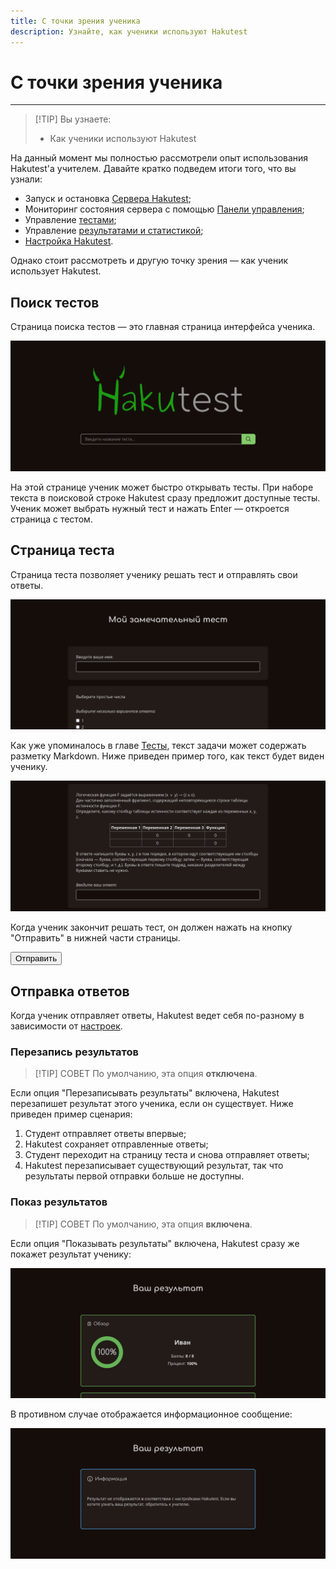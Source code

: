 ```yaml
---
title: С точки зрения ученика
description: Узнайте, как ученики используют Hakutest
---
```


# С точки зрения ученика

---

> [!TIP] Вы узнаете:
>
> -   Как ученики используют Hakutest

На данный момент мы полностью рассмотрели опыт использования Hakutest'а
учителем. Давайте кратко подведем итоги того, что вы узнали:

-   Запуск и остановка [Сервера Hakutest](/ru/handbook/guide/01-server);
-   Мониторинг состояния сервера с помощью [Панели управления](/ru/handbook/guide/02-dashboard);
-   Управление [тестами](/ru/handbook/guide/03-tests);
-   Управление [результатами и статистикой](/ru/handbook/guide/04-results-and-statistics);
-   [Настройка Hakutest](/ru/handbook/guide/05-settings).

Однако стоит рассмотреть и другую точку зрения &mdash; как ученик использует Hakutest.

## Поиск тестов

Страница поиска тестов &mdash; это главная страница интерфейса ученика.

![Страница поиска тестов](./img/test-search.png)

На этой странице ученик может быстро открывать тесты. При наборе текста в
поисковой строке Hakutest сразу предложит доступные тесты. Ученик может выбрать
нужный тест и нажать Enter &mdash; откроется страница с тестом.

## Страница теста

Страница теста позволяет ученику решать тест и отправлять свои ответы.

![Страница теста](./img/test-page.png)

Как уже упоминалось в главе [Тесты](/ru/handbook/guide/03-tests#текст-задания),
текст задачи может содержать разметку Markdown. Ниже приведен пример того, как
текст будет виден ученику.

![Задание теста](./img/test-page-task.png)

Когда ученик закончит решать тест, он должен нажать на кнопку "Отправить" в нижней части страницы.

<button class="button button__primary">Отправить</button>

## Отправка ответов

Когда ученик отправляет ответы, Hakutest ведет себя по-разному в зависимости от
[настроек](/ru/handbook/guide/05-settings#основная-конфигурация).

### Перезапись результатов

> [!TIP] СОВЕТ
> По умолчанию, эта опция **отключена**.

Если опция "Перезаписывать результаты" включена, Hakutest перезапишет результат
этого ученика, если он существует. Ниже приведен пример сценария:

1. Студент отправляет ответы впервые;
2. Hakutest сохраняет отправленные ответы;
3. Студент переходит на страницу теста и снова отправляет ответы;
4. Hakutest перезаписывает существующий результат, так что результаты первой
   отправки больше не доступны.

### Показ результатов

> [!TIP] СОВЕТ
> По умолчанию, эта опция **включена**.

Если опция "Показывать результаты" включена, Hakutest сразу же покажет
результат ученику:

![Страница с результатом](./img/test-result.png)

В противном случае отображается информационное сообщение:

![Информационное сообщение](./img/test-result-message.png)
